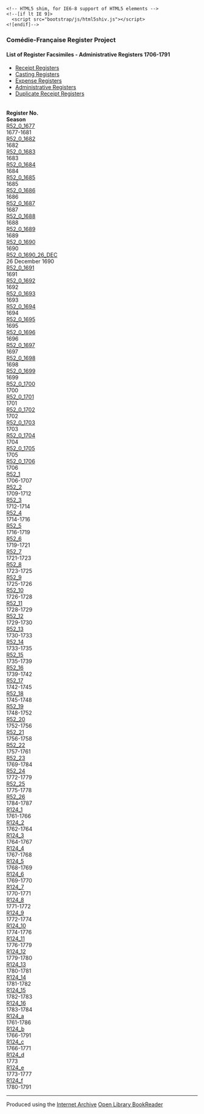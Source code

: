 <!DOCTYPE html>
<html lang="en">
<head>
<title>Com&eacute;die-Fran&ccedil;aise Register Project - List of Register Facsimiles - Administrative Registers (dates tbd)</title>

<meta name="viewport" content="width=device-width, initial-scale=1.0">
<!-- Bootstrap -->
<link href="bootstrap/css/bootstrap.css" rel="stylesheet">

    <!-- HTML5 shim, for IE6-8 support of HTML5 elements -->
    <!--[if lt IE 9]>
      <script src="bootstrap/js/html5shiv.js"></script>
    <![endif]-->
</head>

<body>
    <div class="navbar navbar-fixed-top">
      <div class="navbar-inner">
        <div class="container">
        	<h3 class="text-center">Com&eacute;die-Fran&ccedil;aise Register Project</h3>
        	<h4 class="text-center">List of Register Facsimiles - Administrative Registers 1706-1791</h4>
            <div class="dropdown clearfix">
              <ul class="dropdown-menu" role="menu" aria-labelledby="dropdownMenu" style="display: block; position: absolute; margin-top: 0px; margin-bottom: 5px; *width: 180px;">
                <li><a tabindex="-1" href="index.html">Receipt Registers</a></li>
                <li><a tabindex="-1" href="index2.html">Casting Registers</a></li>
                <li><a tabindex="-1" href="index3.html">Expense Registers</a></li>
                <li class="active"><a tabindex="-1" href="index4.html">Administrative Registers</a></li>
                <li><a tabindex="-1" href="index5.html">Duplicate Receipt Registers</a></li>
              </ul>
            </div>
      	</div>
      </div>
    </div>

            
<div class="container text-center">
<div>&nbsp;</div>
<div>&nbsp;</div>
<div>&nbsp;</div>
<div>&nbsp;</div>
<div>&nbsp;</div>
<div>&nbsp;</div>
<div>&nbsp;</div>
<div class="row">
	<div class="span2 offset4"><strong>Register No.</strong></div>
    <div class="span2"><strong>Season</strong></div>
</div>
<div class="row"><div class="span2 offset4"><a href="R52_0_1677/index.html" target="bookreader">R52_0_1677</a></div>
<div class="span2">1677-1681</div></div>
<div class="row"><div class="span2 offset4"><a href="R52_0_1682/index.html" target="bookreader">R52_0_1682</a></div>
<div class="span2">1682</div></div>
<div class="row"><div class="span2 offset4"><a href="R52_0_1683/index.html" target="bookreader">R52_0_1683</a></div>
<div class="span2">1683</div></div>
<div class="row"><div class="span2 offset4"><a href="R52_0_1684/index.html" target="bookreader">R52_0_1684</a></div>
<div class="span2">1684</div></div>
<div class="row"><div class="span2 offset4"><a href="R52_0_1685/index.html" target="bookreader">R52_0_1685</a></div>
<div class="span2">1685</div></div>
<div class="row"><div class="span2 offset4"><a href="R52_0_1686/index.html" target="bookreader">R52_0_1686</a></div>
<div class="span2">1686</div></div>
<div class="row"><div class="span2 offset4"><a href="R52_0_1687/index.html" target="bookreader">R52_0_1687</a></div>
<div class="span2">1687</div></div>
<div class="row"><div class="span2 offset4"><a href="R52_0_1688/index.html" target="bookreader">R52_0_1688</a></div>
<div class="span2">1688</div></div>
<div class="row"><div class="span2 offset4"><a href="R52_0_1689/index.html" target="bookreader">R52_0_1689</a></div>
<div class="span2">1689</div></div>
<div class="row"><div class="span2 offset4"><a href="R52_0_1690/index.html" target="bookreader">R52_0_1690</a></div>
<div class="span2">1690</div></div>
<div class="row"><div class="span2 offset4"><a href="R52_0_1690_26_DEC/index.html" target="bookreader">R52_0_1690_26_DEC</a></div>
<div class="span2">26 December 1690</div></div>
<div class="row"><div class="span2 offset4"><a href="R52_0_1691/index.html" target="bookreader">R52_0_1691</a></div>
<div class="span2">1691</div></div>
<div class="row"><div class="span2 offset4"><a href="R52_0_1692/index.html" target="bookreader">R52_0_1692</a></div>
<div class="span2">1692</div></div>
<div class="row"><div class="span2 offset4"><a href="R52_0_1693/index.html" target="bookreader">R52_0_1693</a></div>
<div class="span2">1693</div></div>
<div class="row"><div class="span2 offset4"><a href="R52_0_1694/index.html" target="bookreader">R52_0_1694</a></div>
<div class="span2">1694</div></div>
<div class="row"><div class="span2 offset4"><a href="R52_0_1695/index.html" target="bookreader">R52_0_1695</a></div>
<div class="span2">1695</div></div>
<div class="row"><div class="span2 offset4"><a href="R52_0_1696/index.html" target="bookreader">R52_0_1696</a></div>
<div class="span2">1696</div></div>
<div class="row"><div class="span2 offset4"><a href="R52_0_1697/index.html" target="bookreader">R52_0_1697</a></div>
<div class="span2">1697</div></div>
<div class="row"><div class="span2 offset4"><a href="R52_0_1698/index.html" target="bookreader">R52_0_1698</a></div>
<div class="span2">1698</div></div>
<div class="row"><div class="span2 offset4"><a href="R52_0_1699/index.html" target="bookreader">R52_0_1699</a></div>
<div class="span2">1699</div></div>
<div class="row"><div class="span2 offset4"><a href="R52_0_1700/index.html" target="bookreader">R52_0_1700</a></div>
<div class="span2">1700</div></div>
<div class="row"><div class="span2 offset4"><a href="R52_0_1701/index.html" target="bookreader">R52_0_1701</a></div>
<div class="span2">1701</div></div>
<div class="row"><div class="span2 offset4"><a href="R52_0_1702/index.html" target="bookreader">R52_0_1702</a></div>
<div class="span2">1702</div></div>
<div class="row"><div class="span2 offset4"><a href="R52_0_1703/index.html" target="bookreader">R52_0_1703</a></div>
<div class="span2">1703</div></div>
<div class="row"><div class="span2 offset4"><a href="R52_0_1704/index.html" target="bookreader">R52_0_1704</a></div>
<div class="span2">1704</div></div>
<div class="row"><div class="span2 offset4"><a href="R52_0_1705/index.html" target="bookreader">R52_0_1705</a></div>
<div class="span2">1705</div></div>
<div class="row"><div class="span2 offset4"><a href="R52_0_1706/index.html" target="bookreader">R52_0_1706</a></div>
<div class="span2">1706</div></div>
<div class="row"><div class="span2 offset4"><a href="R52_1/index.html" target="bookreader">R52_1</a></div>
<div class="span2">1706-1707</div></div>
<div class="row"><div class="span2 offset4"><a href="R52_2/index.html" target="bookreader">R52_2</a></div>
<div class="span2">1709-1712</div></div>
<div class="row"><div class="span2 offset4"><a href="R52_3/index.html" target="bookreader">R52_3</a></div>
<div class="span2">1712-1714</div></div>
<div class="row"><div class="span2 offset4"><a href="R52_4/index.html" target="bookreader">R52_4</a></div>
<div class="span2">1714-1716</div></div>
<div class="row"><div class="span2 offset4"><a href="R52_5/index.html" target="bookreader">R52_5</a></div>
<div class="span2">1716-1719</div></div>
<div class="row"><div class="span2 offset4"><a href="R52_6/index.html" target="bookreader">R52_6</a></div>
<div class="span2">1719-1721</div></div>
<div class="row"><div class="span2 offset4"><a href="R52_7/index.html" target="bookreader">R52_7</a></div>
<div class="span2">1721-1723</div></div>
<div class="row"><div class="span2 offset4"><a href="R52_8/index.html" target="bookreader">R52_8</a></div>
<div class="span2">1723-1725</div></div>
<div class="row"><div class="span2 offset4"><a href="R52_9/index.html" target="bookreader">R52_9</a></div>
<div class="span2">1725-1726</div></div>
<div class="row"><div class="span2 offset4"><a href="R52_10/index.html" target="bookreader">R52_10</a></div>
<div class="span2">1726-1728</div></div>
<div class="row"><div class="span2 offset4"><a href="R52_11/index.html" target="bookreader">R52_11</a></div>
<div class="span2">1728-1729</div></div>
<div class="row"><div class="span2 offset4"><a href="R52_12/index.html" target="bookreader">R52_12</a></div>
<div class="span2">1729-1730</div></div>
<div class="row"><div class="span2 offset4"><a href="R52_13/index.html" target="bookreader">R52_13</a></div>
<div class="span2">1730-1733</div></div>
<div class="row"><div class="span2 offset4"><a href="R52_14/index.html" target="bookreader">R52_14</a></div>
<div class="span2">1733-1735</div></div>
<div class="row"><div class="span2 offset4"><a href="R52_15/index.html" target="bookreader">R52_15</a></div>
<div class="span2">1735-1739</div></div>
<div class="row"><div class="span2 offset4"><a href="R52_16/index.html" target="bookreader">R52_16</a></div>
<div class="span2">1739-1742</div></div>
<div class="row"><div class="span2 offset4"><a href="R52_17/index.html" target="bookreader">R52_17</a></div>
<div class="span2">1742-1745</div></div>
<div class="row"><div class="span2 offset4"><a href="R52_18/index.html" target="bookreader">R52_18</a></div>
<div class="span2">1745-1748</div></div>
<div class="row"><div class="span2 offset4"><a href="R52_19/index.html" target="bookreader">R52_19</a></div>
<div class="span2">1748-1752</div></div>
<div class="row"><div class="span2 offset4"><a href="R52_20/index.html" target="bookreader">R52_20</a></div>
<div class="span2">1752-1756</div></div>
<div class="row"><div class="span2 offset4"><a href="R52_21/index.html" target="bookreader">R52_21</a></div>
<div class="span2">1756-1758</div></div>
<div class="row"><div class="span2 offset4"><a href="R52_22/index.html" target="bookreader">R52_22</a></div>
<div class="span2">1757-1761</div></div>
<div class="row"><div class="span2 offset4"><a href="R52_23/index.html" target="bookreader">R52_23</a></div>
<div class="span2">1769-1784</div></div>
<div class="row"><div class="span2 offset4"><a href="R52_24/index.html" target="bookreader">R52_24</a></div>
<div class="span2">1772-1779</div></div>
<div class="row"><div class="span2 offset4"><a href="R52_25/index.html" target="bookreader">R52_25</a></div>
<div class="span2">1775-1778</div></div>
<div class="row"><div class="span2 offset4"><a href="R52_26/index.html" target="bookreader">R52_26</a></div>
<div class="span2">1784-1787</div></div>
<div class="row"><div class="span2 offset4"><a href="R124_1/index.html" target="bookreader">R124_1</a></div>
<div class="span2">1761-1766</div></div>
<div class="row"><div class="span2 offset4"><a href="R124_2/index.html" target="bookreader">R124_2</a></div>
<div class="span2">1762-1764</div></div>
<div class="row"><div class="span2 offset4"><a href="R124_3/index.html" target="bookreader">R124_3</a></div>
<div class="span2">1764-1767</div></div>
<div class="row"><div class="span2 offset4"><a href="R124_4/index.html" target="bookreader">R124_4</a></div>
<div class="span2">1767-1768</div></div>
<div class="row"><div class="span2 offset4"><a href="R124_5/index.html" target="bookreader">R124_5</a></div>
<div class="span2">1768-1769</div></div>
<div class="row"><div class="span2 offset4"><a href="R124_6/index.html" target="bookreader">R124_6</a></div>
<div class="span2">1769-1770</div></div>
<div class="row"><div class="span2 offset4"><a href="R124_7/index.html" target="bookreader">R124_7</a></div>
<div class="span2">1770-1771</div></div>
<div class="row"><div class="span2 offset4"><a href="R124_8/index.html" target="bookreader">R124_8</a></div>
<div class="span2">1771-1772</div></div>
<div class="row"><div class="span2 offset4"><a href="R124_9/index.html" target="bookreader">R124_9</a></div>
<div class="span2">1772-1774</div></div>
<div class="row"><div class="span2 offset4"><a href="R124_10/index.html" target="bookreader">R124_10</a></div>
<div class="span2">1774-1776</div></div>
<div class="row"><div class="span2 offset4"><a href="R124_11/index.html" target="bookreader">R124_11</a></div>
<div class="span2">1776-1779</div></div>
<div class="row"><div class="span2 offset4"><a href="R124_12/index.html" target="bookreader">R124_12</a></div>
<div class="span2">1779-1780</div></div>
<div class="row"><div class="span2 offset4"><a href="R124_13/index.html" target="bookreader">R124_13</a></div>
<div class="span2">1780-1781</div></div>
<div class="row"><div class="span2 offset4"><a href="R124_14/index.html" target="bookreader">R124_14</a></div>
<div class="span2">1781-1782</div></div>
<div class="row"><div class="span2 offset4"><a href="R124_15/index.html" target="bookreader">R124_15</a></div>
<div class="span2">1782-1783</div></div>
<div class="row"><div class="span2 offset4"><a href="R124_16/index.html" target="bookreader">R124_16</a></div>
<div class="span2">1783-1784</div></div>
<div class="row"><div class="span2 offset4"><a href="R124_a/index.html" target="bookreader">R124_a</a></div>
<div class="span2">1761-1786</div></div>
<div class="row"><div class="span2 offset4"><a href="R124_b/index.html" target="bookreader">R124_b</a></div>
<div class="span2">1766-1791</div></div>
<div class="row"><div class="span2 offset4"><a href="R124_c/index.html" target="bookreader">R124_c</a></div>
<div class="span2">1766-1771</div></div>
<div class="row"><div class="span2 offset4"><a href="R124_d/index.html" target="bookreader">R124_d</a></div>
<div class="span2">1773</div></div>
<div class="row"><div class="span2 offset4"><a href="R124_e/index.html" target="bookreader">R124_e</a></div>
<div class="span2">1773-1777</div></div>
<div class="row"><div class="span2 offset4"><a href="R124_f/index.html" target="bookreader">R124_f</a></div>
<div class="span2">1780-1791</div></div>
<hr>

<p>
Produced using the <a href="http://internetarchive.org" target="_blank">Internet Archive</a> <a href="http://openlibrary.org/dev/docs/bookreader" target="_blank">Open Library BookReader</a>
</p>

</div>

</body></html>
